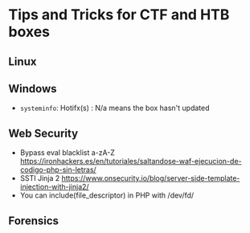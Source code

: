 # Tips and Tricks for CTF and HTB boxes
## Linux



## Windows
- `systeminfo`: Hotifx(s) : N/a means the box hasn't updated 


## Web Security
- Bypass eval blacklist a-zA-Z https://ironhackers.es/en/tutoriales/saltandose-waf-ejecucion-de-codigo-php-sin-letras/
- SSTI Jinja 2 https://www.onsecurity.io/blog/server-side-template-injection-with-jinja2/
- You can include(file_descriptor) in PHP with /dev/fd/

## Forensics
